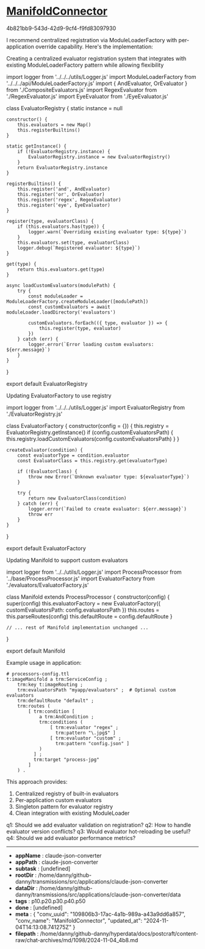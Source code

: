 # [ManifoldConnector](https://claude.ai/chat/109806b3-17ac-4a1b-989a-a43a9dd6a857)

4b821bb9-543d-42d9-9cf4-f9fd83097930

 I recommend centralized registration via ModuleLoaderFactory with per-application override capability. Here's the implementation:

<antThinking>Creating a centralized evaluator registration system that integrates with existing ModuleLoaderFactory pattern while allowing flexibility</antThinking>

<antArtifact identifier="evaluator-registry" type="application/vnd.ant.code" language="javascript" title="src/processors/flow/evaluators/EvaluatorRegistry.js">
import logger from '../../../utils/Logger.js'
import ModuleLoaderFactory from '../../../api/ModuleLoaderFactory.js'
import { AndEvaluator, OrEvaluator } from './CompositeEvaluators.js'
import RegexEvaluator from './RegexEvaluator.js'
import EyeEvaluator from './EyeEvaluator.js'

class EvaluatorRegistry {
    static instance = null

    constructor() {
        this.evaluators = new Map()
        this.registerBuiltins()
    }

    static getInstance() {
        if (!EvaluatorRegistry.instance) {
            EvaluatorRegistry.instance = new EvaluatorRegistry()
        }
        return EvaluatorRegistry.instance
    }

    registerBuiltins() {
        this.register('and', AndEvaluator)
        this.register('or', OrEvaluator)
        this.register('regex', RegexEvaluator)
        this.register('eye', EyeEvaluator)
    }

    register(type, evaluatorClass) {
        if (this.evaluators.has(type)) {
            logger.warn(`Overriding existing evaluator type: ${type}`)
        }
        this.evaluators.set(type, evaluatorClass)
        logger.debug(`Registered evaluator: ${type}`)
    }

    get(type) {
        return this.evaluators.get(type)
    }

    async loadCustomEvaluators(modulePath) {
        try {
            const moduleLoader = ModuleLoaderFactory.createModuleLoader([modulePath])
            const customEvaluators = await moduleLoader.loadDirectory('evaluators')
            
            customEvaluators.forEach(({ type, evaluator }) => {
                this.register(type, evaluator)
            })
        } catch (err) {
            logger.error(`Error loading custom evaluators: ${err.message}`)
        }
    }
}

export default EvaluatorRegistry
</antArtifact>

<antThinking>Updating EvaluatorFactory to use registry</antThinking>

<antArtifact identifier="evaluator-factory-updated" type="application/vnd.ant.code" language="javascript" title="src/processors/flow/evaluators/EvaluatorFactory.js">
import logger from '../../../utils/Logger.js'
import EvaluatorRegistry from './EvaluatorRegistry.js'

class EvaluatorFactory {
    constructor(config = {}) {
        this.registry = EvaluatorRegistry.getInstance()
        if (config.customEvaluatorsPath) {
            this.registry.loadCustomEvaluators(config.customEvaluatorsPath)
        }
    }

    createEvaluator(condition) {
        const evaluatorType = condition.evaluator
        const EvaluatorClass = this.registry.get(evaluatorType)
        
        if (!EvaluatorClass) {
            throw new Error(`Unknown evaluator type: ${evaluatorType}`)
        }

        try {
            return new EvaluatorClass(condition)
        } catch (err) {
            logger.error(`Failed to create evaluator: ${err.message}`)
            throw err
        }
    }
}

export default EvaluatorFactory
</antArtifact>

<antThinking>Updating Manifold to support custom evaluators</antThinking>

<antArtifact identifier="manifold-updated" type="application/vnd.ant.code" language="javascript" title="src/processors/flow/Manifold.js">
import logger from '../../utils/Logger.js'
import ProcessProcessor from '../base/ProcessProcessor.js'
import EvaluatorFactory from './evaluators/EvaluatorFactory.js'

class Manifold extends ProcessProcessor {
    constructor(config) {
        super(config)
        this.evaluatorFactory = new EvaluatorFactory({
            customEvaluatorsPath: config.evaluatorsPath
        })
        this.routes = this.parseRoutes(config)
        this.defaultRoute = config.defaultRoute
    }

    // ... rest of Manifold implementation unchanged ...
}

export default Manifold
</antArtifact>

Example usage in application:
```turtle
# processors-config.ttl
t:imageManifold a trm:ServiceConfig ;
    trm:key t:imageRouting ;
    trm:evaluatorsPath "myapp/evaluators" ;  # Optional custom evaluators
    trm:defaultRoute "default" ;
    trm:routes (
        [ trm:condition [
            a trm:AndCondition ;
            trm:conditions (
                [ trm:evaluator "regex" ; 
                  trm:pattern "\.jpg$" ]
                [ trm:evaluator "custom" ;
                  trm:pattern "config.json" ]
            )
          ] ;
          trm:target "process-jpg"
        ]
    ) .
```

This approach provides:
1. Centralized registry of built-in evaluators
2. Per-application custom evaluators
3. Singleton pattern for evaluator registry
4. Clean integration with existing ModuleLoader

q1: Should we add evaluator validation on registration?
q2: How to handle evaluator version conflicts?
q3: Would evaluator hot-reloading be useful?
q4: Should we add evaluator performance metrics?

---

* **appName** : claude-json-converter
* **appPath** : claude-json-converter
* **subtask** : [undefined]
* **rootDir** : /home/danny/github-danny/transmissions/src/applications/claude-json-converter
* **dataDir** : /home/danny/github-danny/transmissions/src/applications/claude-json-converter/data
* **tags** : p10.p20.p30.p40.p50
* **done** : [undefined]
* **meta** : {
  "conv_uuid": "109806b3-17ac-4a1b-989a-a43a9dd6a857",
  "conv_name": "ManifoldConnector",
  "updated_at": "2024-11-04T14:13:08.741275Z"
}
* **filepath** : /home/danny/github-danny/hyperdata/docs/postcraft/content-raw/chat-archives/md/1098/2024-11-04_4b8.md
